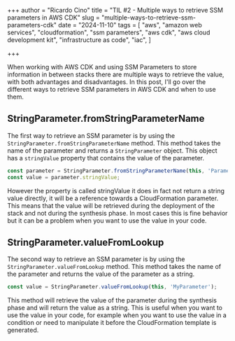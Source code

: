 +++
author = "Ricardo Cino"
title = "TIL #2 - Multiple ways to retrieve SSM parameters in AWS CDK"
slug = "multiple-ways-to-retrieve-ssm-parameters-cdk"
date = "2024-11-10"
tags = [
    "aws",
    "amazon web services",
    "cloudformation",
    "ssm parameters",
    "aws cdk",
    "aws cloud development kit",
    "infrastructure as code",
    "iac",
]

+++

When working with AWS CDK and using SSM Parameters to store information in between stacks there are multiple ways to retrieve the value, with both advantages and disadvantages. In this post, I'll go over the different ways to retrieve SSM parameters in AWS CDK and when to use them.

<!--more-->

## StringParameter.fromStringParameterName

The first way to retrieve an SSM parameter is by using the `StringParameter.fromStringParameterName` method. This method takes the name of the parameter and returns a `StringParameter` object. This object has a `stringValue` property that contains the value of the parameter.

```typescript
const parameter = StringParameter.fromStringParameterName(this, 'Parameter', 'MyParameter');
const value = parameter.stringValue;
```

However the property is called stringValue it does in fact not return a string value directly, it will be a reference towards a CloudFormation parameter. This means that the value will be retrieved during the deployment of the stack and not during the synthesis phase. In most cases this is fine behavior but it can be a problem when you want to use the value in your code.

## StringParameter.valueFromLookup

The second way to retrieve an SSM parameter is by using the `StringParameter.valueFromLookup` method. This method takes the name of the parameter and returns the value of the parameter as a string.

```typescript
const value = StringParameter.valueFromLookup(this, 'MyParameter');
```

This method will retrieve the value of the parameter during the synthesis phase and will return the value as a string. This is useful when you want to use the value in your code, for example when you want to use the value in a condition or need to manipulate it before the CloudFormation template is generated.
